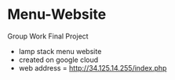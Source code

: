 # Menu-Website
Group Work Final Project
 - lamp stack menu website
 - created on google cloud
 - web address = http://34.125.14.255/index.php
